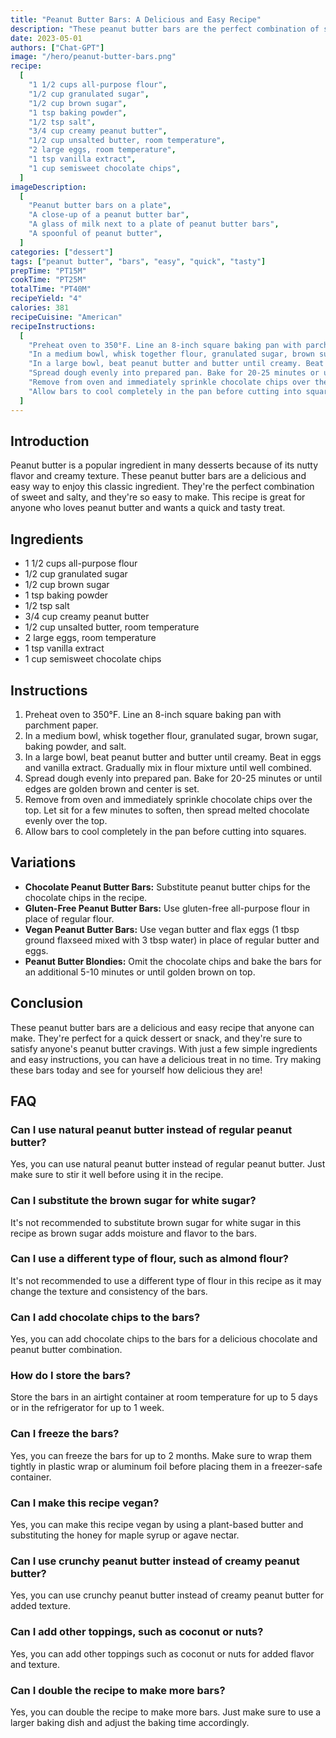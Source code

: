 ```yaml
---
title: "Peanut Butter Bars: A Delicious and Easy Recipe"
description: "These peanut butter bars are the perfect combination of sweet and salty, and they're so easy to make. This recipe is great for anyone who loves peanut butter and wants a quick and tasty treat."
date: 2023-05-01
authors: ["Chat-GPT"]
image: "/hero/peanut-butter-bars.png"
recipe:
  [
    "1 1/2 cups all-purpose flour",
    "1/2 cup granulated sugar",
    "1/2 cup brown sugar",
    "1 tsp baking powder",
    "1/2 tsp salt",
    "3/4 cup creamy peanut butter",
    "1/2 cup unsalted butter, room temperature",
    "2 large eggs, room temperature",
    "1 tsp vanilla extract",
    "1 cup semisweet chocolate chips",
  ]
imageDescription:
  [
    "Peanut butter bars on a plate",
    "A close-up of a peanut butter bar",
    "A glass of milk next to a plate of peanut butter bars",
    "A spoonful of peanut butter",
  ]
categories: ["dessert"]
tags: ["peanut butter", "bars", "easy", "quick", "tasty"]
prepTime: "PT15M"
cookTime: "PT25M"
totalTime: "PT40M"
recipeYield: "4"
calories: 381
recipeCuisine: "American"
recipeInstructions:
  [
    "Preheat oven to 350°F. Line an 8-inch square baking pan with parchment paper.",
    "In a medium bowl, whisk together flour, granulated sugar, brown sugar, baking powder, and salt.",
    "In a large bowl, beat peanut butter and butter until creamy. Beat in eggs and vanilla extract. Gradually mix in flour mixture until well combined.",
    "Spread dough evenly into prepared pan. Bake for 20-25 minutes or until edges are golden brown and center is set.",
    "Remove from oven and immediately sprinkle chocolate chips over the top. Let sit for a few minutes to soften, then spread melted chocolate evenly over the top.",
    "Allow bars to cool completely in the pan before cutting into squares.",
  ]
---
```


## Introduction

Peanut butter is a popular ingredient in many desserts because of its nutty flavor and creamy texture. These peanut butter bars are a delicious and easy way to enjoy this classic ingredient. They're the perfect combination of sweet and salty, and they're so easy to make. This recipe is great for anyone who loves peanut butter and wants a quick and tasty treat.

## Ingredients

- 1 1/2 cups all-purpose flour
- 1/2 cup granulated sugar
- 1/2 cup brown sugar
- 1 tsp baking powder
- 1/2 tsp salt
- 3/4 cup creamy peanut butter
- 1/2 cup unsalted butter, room temperature
- 2 large eggs, room temperature
- 1 tsp vanilla extract
- 1 cup semisweet chocolate chips

## Instructions

1. Preheat oven to 350°F. Line an 8-inch square baking pan with parchment paper.
2. In a medium bowl, whisk together flour, granulated sugar, brown sugar, baking powder, and salt.
3. In a large bowl, beat peanut butter and butter until creamy. Beat in eggs and vanilla extract. Gradually mix in flour mixture until well combined.
4. Spread dough evenly into prepared pan. Bake for 20-25 minutes or until edges are golden brown and center is set.
5. Remove from oven and immediately sprinkle chocolate chips over the top. Let sit for a few minutes to soften, then spread melted chocolate evenly over the top.
6. Allow bars to cool completely in the pan before cutting into squares.

## Variations

- **Chocolate Peanut Butter Bars:** Substitute peanut butter chips for the chocolate chips in the recipe.
- **Gluten-Free Peanut Butter Bars:** Use gluten-free all-purpose flour in place of regular flour.
- **Vegan Peanut Butter Bars:** Use vegan butter and flax eggs (1 tbsp ground flaxseed mixed with 3 tbsp water) in place of regular butter and eggs.
- **Peanut Butter Blondies:** Omit the chocolate chips and bake the bars for an additional 5-10 minutes or until golden brown on top.

## Conclusion

These peanut butter bars are a delicious and easy recipe that anyone can make. They're perfect for a quick dessert or snack, and they're sure to satisfy anyone's peanut butter cravings. With just a few simple ingredients and easy instructions, you can have a delicious treat in no time. Try making these bars today and see for yourself how delicious they are!

## FAQ

### Can I use natural peanut butter instead of regular peanut butter?

Yes, you can use natural peanut butter instead of regular peanut butter. Just make sure to stir it well before using it in the recipe.

### Can I substitute the brown sugar for white sugar?

It's not recommended to substitute brown sugar for white sugar in this recipe as brown sugar adds moisture and flavor to the bars.

### Can I use a different type of flour, such as almond flour?

It's not recommended to use a different type of flour in this recipe as it may change the texture and consistency of the bars.

### Can I add chocolate chips to the bars?

Yes, you can add chocolate chips to the bars for a delicious chocolate and peanut butter combination.

### How do I store the bars?

Store the bars in an airtight container at room temperature for up to 5 days or in the refrigerator for up to 1 week.

### Can I freeze the bars?

Yes, you can freeze the bars for up to 2 months. Make sure to wrap them tightly in plastic wrap or aluminum foil before placing them in a freezer-safe container.

### Can I make this recipe vegan?

Yes, you can make this recipe vegan by using a plant-based butter and substituting the honey for maple syrup or agave nectar.

### Can I use crunchy peanut butter instead of creamy peanut butter?

Yes, you can use crunchy peanut butter instead of creamy peanut butter for added texture.

### Can I add other toppings, such as coconut or nuts?

Yes, you can add other toppings such as coconut or nuts for added flavor and texture.

### Can I double the recipe to make more bars?

Yes, you can double the recipe to make more bars. Just make sure to use a larger baking dish and adjust the baking time accordingly.
